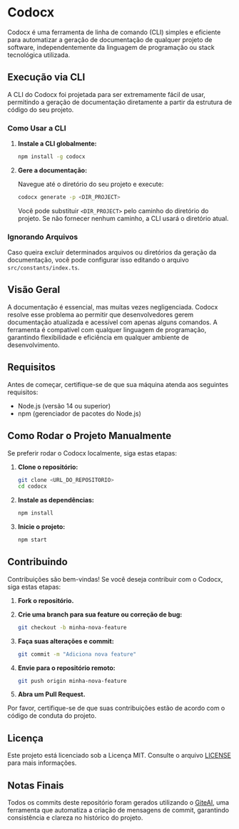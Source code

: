 # Codocx

Codocx é uma ferramenta de linha de comando (CLI) simples e eficiente para automatizar a geração de documentação de qualquer projeto de software, independentemente da linguagem de programação ou stack tecnológica utilizada.

## Execução via CLI

A CLI do Codocx foi projetada para ser extremamente fácil de usar, permitindo a geração de documentação diretamente a partir da estrutura de código do seu projeto.

### Como Usar a CLI

1. **Instale a CLI globalmente:**

    ```bash
    npm install -g codocx
    ```

2. **Gere a documentação:**

    Navegue até o diretório do seu projeto e execute:

    ```bash
    codocx generate -p <DIR_PROJECT>
    ```

    Você pode substituir `<DIR_PROJECT>` pelo caminho do diretório do projeto. Se não fornecer nenhum caminho, a CLI usará o diretório atual.

### Ignorando Arquivos

Caso queira excluir determinados arquivos ou diretórios da geração da documentação, você pode configurar isso editando o arquivo `src/constants/index.ts`.

## Visão Geral

A documentação é essencial, mas muitas vezes negligenciada. Codocx resolve esse problema ao permitir que desenvolvedores gerem documentação atualizada e acessível com apenas alguns comandos. A ferramenta é compatível com qualquer linguagem de programação, garantindo flexibilidade e eficiência em qualquer ambiente de desenvolvimento.

## Requisitos

Antes de começar, certifique-se de que sua máquina atenda aos seguintes requisitos:

-   Node.js (versão 14 ou superior)
-   npm (gerenciador de pacotes do Node.js)

## Como Rodar o Projeto Manualmente

Se preferir rodar o Codocx localmente, siga estas etapas:

1. **Clone o repositório:**

    ```bash
    git clone <URL_DO_REPOSITORIO>
    cd codocx
    ```

2. **Instale as dependências:**

    ```bash
    npm install
    ```

3. **Inicie o projeto:**

    ```bash
    npm start
    ```

## Contribuindo

Contribuições são bem-vindas! Se você deseja contribuir com o Codocx, siga estas etapas:

1. **Fork o repositório.**
2. **Crie uma branch para sua feature ou correção de bug:**

    ```bash
    git checkout -b minha-nova-feature
    ```

3. **Faça suas alterações e commit:**

    ```bash
    git commit -m "Adiciona nova feature"
    ```

4. **Envie para o repositório remoto:**

    ```bash
    git push origin minha-nova-feature
    ```

5. **Abra um Pull Request.**

Por favor, certifique-se de que suas contribuições estão de acordo com o código de conduta do projeto.

## Licença

Este projeto está licenciado sob a Licença MIT. Consulte o arquivo [LICENSE](./LICENSE) para mais informações.

## Notas Finais

Todos os commits deste repositório foram gerados utilizando o [GiteAI](https://giteai.dev), uma ferramenta que automatiza a criação de mensagens de commit, garantindo consistência e clareza no histórico do projeto.
